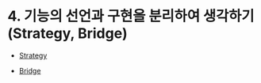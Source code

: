 # 4. 기능의 선언과 구현을 분리하여 생각하기(Strategy, Bridge)


- [Strategy](4-01/README.md)


- [Bridge](4-02/README.md)


